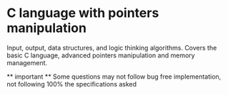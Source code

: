 # C language with pointers manipulation

Input, output, data structures, and logic thinking algorithms. Covers the basic C language, advanced pointers manipulation and memory management.

** important **
Some questions may not follow bug free implementation, not following 100% the specifications asked 

